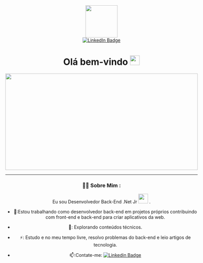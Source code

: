 
<div id="container" align="center" style="display: flex; flex-direction: column; align-items: center;">
  <div id="header">
    <img src="https://media.giphy.com/media/M9gbBd9nbDrOTu1Mqx/giphy.gif" width="100"/>
  </div>
  <div id="badges">
    <a href="https://www.linkedin.com/in/raicy-augusto-rodrigues-pinto-a89201263/">
      <img src="https://img.shields.io/badge/LinkedIn-blue?style=for-the-badge&logo=linkedin&logoColor=white" alt="LinkedIn Badge"/>
    </a>
    <div id ="badges">
      <img src="https://komarev.com/ghpvc/?username=Raicy-Augusto&style=flat-square&color=blue" alt=""/>
    <div>
  </div>
</div>
<h1>
  Olá bem-vindo
  <img src="https://media.giphy.com/media/hvRJCLFzcasrR4ia7z/giphy.gif" width="30px"/>
 </h1>
<div align="center">
  <img src="https://media.giphy.com/media/dWesBcTLavkZuG35MI/giphy.gif" width="600" height="300"/>
</div>

---

### :man_technologist: Sobre Mim :
    
Eu sou Desenvolvedor Back-End .Net Jr <img src="https://media.giphy.com/media/WUlplcMpOCEmTGBtBW/giphy.gif" width="30"> .

- 🔭:Estou trabalhando como desenvolvedor back-end em projetos próprios contribuindo com front-end e back-end para criar aplicativos da web.

- 🌱: Explorando conteúdos técnicos.

- ⚡: Estudo e  no meu tempo livre, resolvo problemas do back-end  e leio artigos de tecnologia.

- 📫:Contate-me: [![Linkedin Badge](https://img.shields.io/badge/-kakbar-blue?style=flat&logo=Linkedin&logoColor=white)](https://www.linkedin.com/in/raicy-augusto-rodrigues-pinto-a89201263/)
